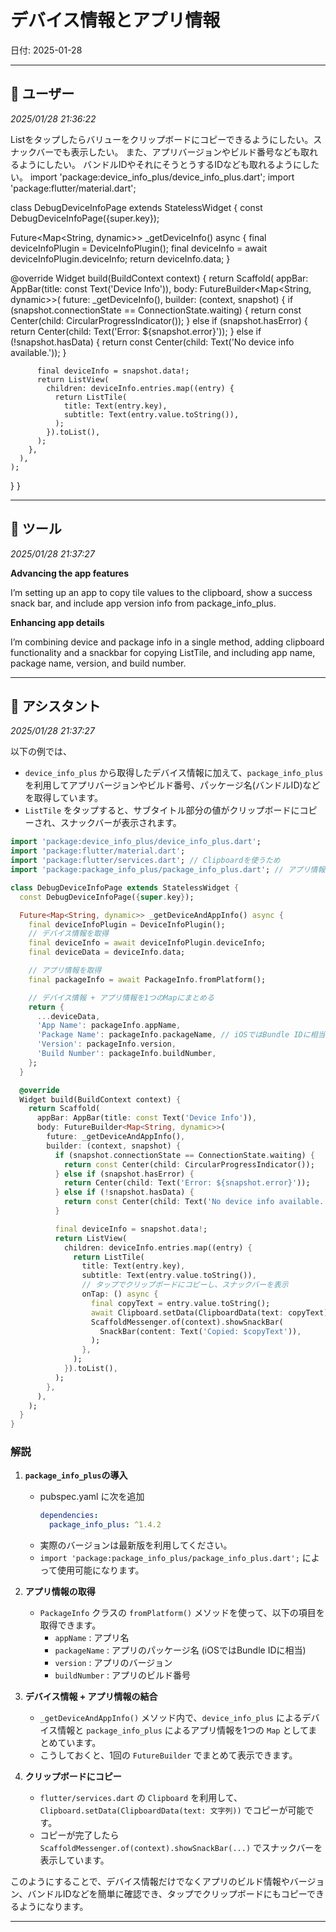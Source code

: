 # デバイス情報とアプリ情報

日付: 2025-01-28

---

## 👤 ユーザー
*2025/01/28 21:36:22*

Listをタップしたらバリューをクリップボードにコピーできるようにしたい。スナックバーでも表示したい。
また、アプリバージョンやビルド番号なども取れるようにしたい。
バンドルIDやそれにそうとうするIDなども取れるようにしたい。
import 'package:device_info_plus/device_info_plus.dart';
import 'package:flutter/material.dart';

class DebugDeviceInfoPage extends StatelessWidget {
  const DebugDeviceInfoPage({super.key});

  Future&lt;Map&lt;String, dynamic&gt;&gt; _getDeviceInfo() async {
    final deviceInfoPlugin = DeviceInfoPlugin();
    final deviceInfo = await deviceInfoPlugin.deviceInfo;
    return deviceInfo.data;
  }

  @override
  Widget build(BuildContext context) {
    return Scaffold(
      appBar: AppBar(title: const Text('Device Info')),
      body: FutureBuilder&lt;Map&lt;String, dynamic&gt;&gt;(
        future: _getDeviceInfo(),
        builder: (context, snapshot) {
          if (snapshot.connectionState == ConnectionState.waiting) {
            return const Center(child: CircularProgressIndicator());
          } else if (snapshot.hasError) {
            return Center(child: Text('Error: ${snapshot.error}'));
          } else if (!snapshot.hasData) {
            return const Center(child: Text('No device info available.'));
          }

          final deviceInfo = snapshot.data!;
          return ListView(
            children: deviceInfo.entries.map((entry) {
              return ListTile(
                title: Text(entry.key),
                subtitle: Text(entry.value.toString()),
              );
            }).toList(),
          );
        },
      ),
    );
  }
}

---

## 🔧 ツール
*2025/01/28 21:37:27*

**Advancing the app features**

I’m setting up an app to copy tile values to the clipboard, show a success snack bar, and include app version info from package_info_plus.

**Enhancing app details**

I’m combining device and package info in a single method, adding clipboard functionality and a snackbar for copying ListTile, and including app name, package name, version, and build number.

---

## 🤖 アシスタント
*2025/01/28 21:37:27*

以下の例では、  
- `device_info_plus` から取得したデバイス情報に加えて、`package_info_plus` を利用してアプリバージョンやビルド番号、パッケージ名(バンドルID)などを取得しています。  
- `ListTile` をタップすると、サブタイトル部分の値がクリップボードにコピーされ、スナックバーが表示されます。

```dart
import 'package:device_info_plus/device_info_plus.dart';
import 'package:flutter/material.dart';
import 'package:flutter/services.dart'; // Clipboardを使うため
import 'package:package_info_plus/package_info_plus.dart'; // アプリ情報を取得するため

class DebugDeviceInfoPage extends StatelessWidget {
  const DebugDeviceInfoPage({super.key});

  Future<Map<String, dynamic>> _getDeviceAndAppInfo() async {
    final deviceInfoPlugin = DeviceInfoPlugin();
    // デバイス情報を取得
    final deviceInfo = await deviceInfoPlugin.deviceInfo;
    final deviceData = deviceInfo.data;

    // アプリ情報を取得
    final packageInfo = await PackageInfo.fromPlatform();

    // デバイス情報 + アプリ情報を1つのMapにまとめる
    return {
      ...deviceData,
      'App Name': packageInfo.appName,
      'Package Name': packageInfo.packageName, // iOSではBundle IDに相当
      'Version': packageInfo.version,
      'Build Number': packageInfo.buildNumber,
    };
  }

  @override
  Widget build(BuildContext context) {
    return Scaffold(
      appBar: AppBar(title: const Text('Device Info')),
      body: FutureBuilder<Map<String, dynamic>>(
        future: _getDeviceAndAppInfo(),
        builder: (context, snapshot) {
          if (snapshot.connectionState == ConnectionState.waiting) {
            return const Center(child: CircularProgressIndicator());
          } else if (snapshot.hasError) {
            return Center(child: Text('Error: ${snapshot.error}'));
          } else if (!snapshot.hasData) {
            return const Center(child: Text('No device info available.'));
          }

          final deviceInfo = snapshot.data!;
          return ListView(
            children: deviceInfo.entries.map((entry) {
              return ListTile(
                title: Text(entry.key),
                subtitle: Text(entry.value.toString()),
                // タップでクリップボードにコピーし、スナックバーを表示
                onTap: () async {
                  final copyText = entry.value.toString();
                  await Clipboard.setData(ClipboardData(text: copyText));
                  ScaffoldMessenger.of(context).showSnackBar(
                    SnackBar(content: Text('Copied: $copyText')),
                  );
                },
              );
            }).toList(),
          );
        },
      ),
    );
  }
}
```

### 解説

1. **`package_info_plus`の導入**  
   - pubspec.yaml に次を追加  
     ```yaml
     dependencies:
       package_info_plus: ^1.4.2
     ```
   - 実際のバージョンは最新版を利用してください。
   - `import 'package:package_info_plus/package_info_plus.dart';` によって使用可能になります。

2. **アプリ情報の取得**  
   - `PackageInfo` クラスの `fromPlatform()` メソッドを使って、以下の項目を取得できます。
     - `appName` : アプリ名
     - `packageName` : アプリのパッケージ名 (iOSではBundle IDに相当)
     - `version` : アプリのバージョン
     - `buildNumber` : アプリのビルド番号

3. **デバイス情報 + アプリ情報の結合**  
   - `_getDeviceAndAppInfo()` メソッド内で、`device_info_plus` によるデバイス情報と `package_info_plus` によるアプリ情報を1つの `Map` としてまとめています。  
   - こうしておくと、1回の `FutureBuilder` でまとめて表示できます。

4. **クリップボードにコピー**  
   - `flutter/services.dart` の `Clipboard` を利用して、`Clipboard.setData(ClipboardData(text: 文字列))` でコピーが可能です。
   - コピーが完了したら `ScaffoldMessenger.of(context).showSnackBar(...)` でスナックバーを表示しています。 

このようにすることで、デバイス情報だけでなくアプリのビルド情報やバージョン、バンドルIDなどを簡単に確認でき、タップでクリップボードにもコピーできるようになります。

---
